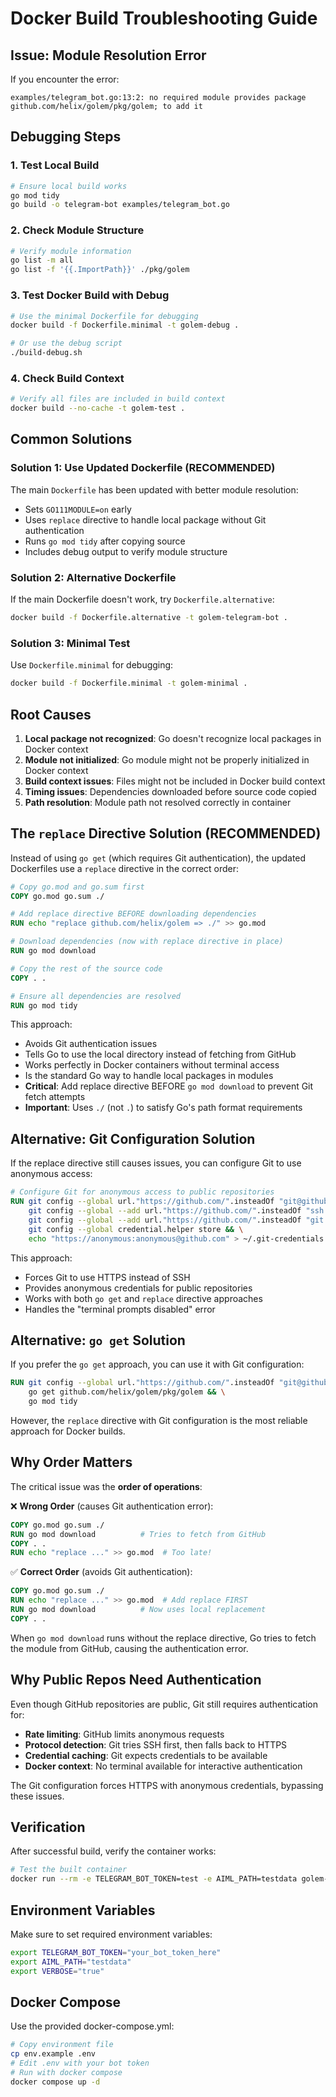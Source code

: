 # Docker Build Troubleshooting Guide

## Issue: Module Resolution Error

If you encounter the error:
```
examples/telegram_bot.go:13:2: no required module provides package github.com/helix/golem/pkg/golem; to add it
```

## Debugging Steps

### 1. Test Local Build
```bash
# Ensure local build works
go mod tidy
go build -o telegram-bot examples/telegram_bot.go
```

### 2. Check Module Structure
```bash
# Verify module information
go list -m all
go list -f '{{.ImportPath}}' ./pkg/golem
```

### 3. Test Docker Build with Debug
```bash
# Use the minimal Dockerfile for debugging
docker build -f Dockerfile.minimal -t golem-debug .

# Or use the debug script
./build-debug.sh
```

### 4. Check Build Context
```bash
# Verify all files are included in build context
docker build --no-cache -t golem-test .
```

## Common Solutions

### Solution 1: Use Updated Dockerfile (RECOMMENDED)
The main `Dockerfile` has been updated with better module resolution:
- Sets `GO111MODULE=on` early
- Uses `replace` directive to handle local package without Git authentication
- Runs `go mod tidy` after copying source
- Includes debug output to verify module structure

### Solution 2: Alternative Dockerfile
If the main Dockerfile doesn't work, try `Dockerfile.alternative`:
```bash
docker build -f Dockerfile.alternative -t golem-telegram-bot .
```

### Solution 3: Minimal Test
Use `Dockerfile.minimal` for debugging:
```bash
docker build -f Dockerfile.minimal -t golem-minimal .
```

## Root Causes

1. **Local package not recognized**: Go doesn't recognize local packages in Docker context
2. **Module not initialized**: Go module might not be properly initialized in Docker context
3. **Build context issues**: Files might not be included in Docker build context
4. **Timing issues**: Dependencies downloaded before source code copied
5. **Path resolution**: Module path not resolved correctly in container

## The `replace` Directive Solution (RECOMMENDED)

Instead of using `go get` (which requires Git authentication), the updated Dockerfiles use a `replace` directive in the correct order:

```dockerfile
# Copy go.mod and go.sum first
COPY go.mod go.sum ./

# Add replace directive BEFORE downloading dependencies
RUN echo "replace github.com/helix/golem => ./" >> go.mod

# Download dependencies (now with replace directive in place)
RUN go mod download

# Copy the rest of the source code
COPY . .

# Ensure all dependencies are resolved
RUN go mod tidy
```

This approach:
- Avoids Git authentication issues
- Tells Go to use the local directory instead of fetching from GitHub
- Works perfectly in Docker containers without terminal access
- Is the standard Go way to handle local packages in modules
- **Critical**: Add replace directive BEFORE `go mod download` to prevent Git fetch attempts
- **Important**: Uses `./` (not `.`) to satisfy Go's path format requirements

## Alternative: Git Configuration Solution

If the replace directive still causes issues, you can configure Git to use anonymous access:

```dockerfile
# Configure Git for anonymous access to public repositories
RUN git config --global url."https://github.com/".insteadOf "git@github.com:" && \
    git config --global --add url."https://github.com/".insteadOf "ssh://git@github.com/" && \
    git config --global --add url."https://github.com/".insteadOf "git://github.com/" && \
    git config --global credential.helper store && \
    echo "https://anonymous:anonymous@github.com" > ~/.git-credentials
```

This approach:
- Forces Git to use HTTPS instead of SSH
- Provides anonymous credentials for public repositories
- Works with both `go get` and `replace` directive approaches
- Handles the "terminal prompts disabled" error

## Alternative: `go get` Solution

If you prefer the `go get` approach, you can use it with Git configuration:

```dockerfile
RUN git config --global url."https://github.com/".insteadOf "git@github.com:" && \
    go get github.com/helix/golem/pkg/golem && \
    go mod tidy
```

However, the `replace` directive with Git configuration is the most reliable approach for Docker builds.

## Why Order Matters

The critical issue was the **order of operations**:

❌ **Wrong Order** (causes Git authentication error):
```dockerfile
COPY go.mod go.sum ./
RUN go mod download          # Tries to fetch from GitHub
COPY . .
RUN echo "replace ..." >> go.mod  # Too late!
```

✅ **Correct Order** (avoids Git authentication):
```dockerfile
COPY go.mod go.sum ./
RUN echo "replace ..." >> go.mod  # Add replace FIRST
RUN go mod download          # Now uses local replacement
COPY . .
```

When `go mod download` runs without the replace directive, Go tries to fetch the module from GitHub, causing the authentication error.

## Why Public Repos Need Authentication

Even though GitHub repositories are public, Git still requires authentication for:
- **Rate limiting**: GitHub limits anonymous requests
- **Protocol detection**: Git tries SSH first, then falls back to HTTPS
- **Credential caching**: Git expects credentials to be available
- **Docker context**: No terminal available for interactive authentication

The Git configuration forces HTTPS with anonymous credentials, bypassing these issues.

## Verification

After successful build, verify the container works:
```bash
# Test the built container
docker run --rm -e TELEGRAM_BOT_TOKEN=test -e AIML_PATH=testdata golem-telegram-bot
```

## Environment Variables

Make sure to set required environment variables:
```bash
export TELEGRAM_BOT_TOKEN="your_bot_token_here"
export AIML_PATH="testdata"
export VERBOSE="true"
```

## Docker Compose

Use the provided docker-compose.yml:
```bash
# Copy environment file
cp env.example .env
# Edit .env with your bot token
# Run with docker compose
docker compose up -d
```
